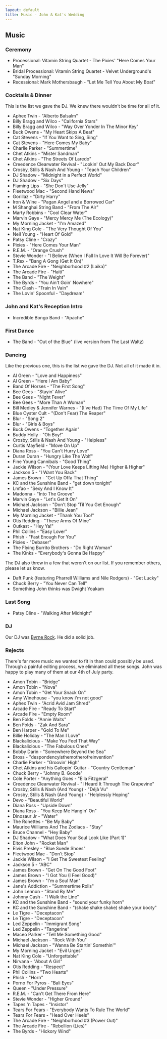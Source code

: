 ```yaml
---
layout: default
title: Music - John & Kat's Wedding
---
```


## Music

### Ceremony

* Processional: Vitamin String Quartet - The Pixies' "Here Comes Your Man"
* Bridal Processional: Vitamin String Quartet - Velvet Underground's "Sunday Morning"
* Recessional: Mark Mothersbaugh - "Let Me Tell You About My Boat"

### Cocktails & Dinner

This is the list we gave the DJ. We knew there wouldn't be time for all of it.

* Aphex Twin - "Alberto Balsalm"
* Billy Bragg and Wilco - "California Stars"
* Billy Bragg and Wilco - "Way Over Yonder In The Minor Key"
* Buck Owens - "My Heart Skips A Beat"
* Cat Stevens - "If You Want to Sing, Sing"
* Cat Stevens - "Here Comes My Baby"
* Charlie Parker - "Summertime"
* Chet Atkins - "Mister Sandman"
* Chet Atkins - "The Streets Of Laredo"
* Creedence Clearwater Revival - "Lookin' Out My Back Door"
* Crosby, Stills & Nash And Young - "Teach Your Children"
* DJ Shadow - "Midnight in a Perfect World"
* DJ Shadow - "Six Days"
* Flaming Lips - "She Don't Use Jelly"
* Fleetwood Mac - "Second Hand News"
* Gorillaz - "Dirty Harry"
* Iron & Wine - "Pagan Angel and a Borrowed Car"
* M Shanghai String Band - "From The Air"
* Marty Robbins - "Cool Clear Water"
* Marvin Gaye - "Mercy Mercy Me (The Ecology)"
* My Morning Jacket - "I'm Amazed"
* Nat King Cole - "The Very Thought Of You"
* Neil Young - "Heart Of Gold"
* Patsy Cline - "Crazy"
* Pixies - "Here Comes Your Man"
* R.E.M. - "Orange Crush"
* Stevie Wonder - "I Believe (When I Fall In Love It Will Be Forever)"
* T.Rex - "Bang A Gong (Get It On)"
* The Arcade Fire - "Neighborhood #2 (Laika)"
* The Arcade Fire - "Haiti"
* The Band - "The Weight"
* The Byrds - "You Ain't Goin' Nowhere"
* The Clash - "Train In Vain"
* The Lovin' Spoonful - "Daydream"

### John and Kat's Reception Intro

* Incredible Bongo Band - "Apache"

### First Dance

* The Band - "Out of the Blue" (live version from The Last Waltz)

### Dancing

Like the previous one, this is the list we gave the DJ. Not all of it made it in.

* Al Green - "Love and Happiness"
* Al Green - "Here I Am Baby"
* Band Of Horses - "The First Song"
* Bee Gees - "Stayin' Alive"
* Bee Gees - "Night Fever"
* Bee Gees - "More Than A Woman"
* Bill Medley & Jennifer Warnes - "(I've Had) The Time Of My Life"
* Blue Oyster Cult - "(Don't Fear) The Reaper"
* Blur - "Song 2"
* Blur - "Girls & Boys"
* Buck Owens - "Together Again"
* Buddy Holly - "Oh Boy!"
* Crosby, Stills & Nash And Young - "Helpless"
* Curtis Mayfield - "Move On Up"
* Diana Ross - "You Can't Hurry Love"
* Duran Duran - "Hungry Like The Wolf"
* Fine Young Cannibals - "Good Thing"
* Jackie Wilson - "(Your Love Keeps Lifting Me) Higher & Higher"
* Jackson 5 - "I Want You Back"
* James Brown - "Get Up Offa That Thing"
* KC and the Sunshine Band - "get down tonight"
* Lmfao - "Sexy And I Know It"
* Madonna - "Into The Groove"
* Marvin Gaye - "Let's Get It On"
* Michael Jackson - "Don't Stop 'Til You Get Enough"
* Michael Jackson - "Billie Jean"
* My Morning Jacket - "Thank You Too!"
* Otis Redding - "These Arms Of Mine"
* Outkast - "Hey Ya!"
* Phil Collins - "Easy Lover"
* Phish - "Fast Enough For You"
* Pixies - "Debaser"
* The Flying Burrito Brothers - "Do Right Woman"
* The Kinks - "Everybody's Gonna Be Happy"

The DJ also threw in a few that weren't on our list. If you remember others, please let us know.

* Daft Punk (featuring Pharrell Williams and Nile Rodgers) - "Get Lucky"
* Chuck Berry - "You Never Can Tell"
* Something John thinks was Dwight Yoakam

### Last Song

* Patsy Cline - "Walking After Midnight"

### DJ

Our DJ was [Byrne Rock](http://www.byrnerock.com/). He did a solid job.

### Rejects

There's far more music we wanted to fit in than could possibly be used.
Through a painful editing process, we eliminated all these songs.
John was happy to play many of them at our 4th of July party.

* Amon Tobin - "Bridge"
* Amon Tobin - "Nova"
* Amon Tobin - "Get Your Snack On"
* Amy Winehouse - "you know i'm not good"
* Aphex Twin - "Acrid Avid Jam Shred"
* Arcade Fire - "Ready To Start"
* Arcade Fire - "Empty Room"
* Ben Folds - "Annie Waits"
* Ben Folds - "Zak And Sara"
* Ben Harper - "Gold To Me"
* Billie Holiday - "The Man I Love"
* Blackalicious - "Make You Feel That Way"
* Blackalicious - "The Fabulous Ones"
* Bobby Darin - "Somewhere Beyond the Sea"
* Bross - "despondencyisthemotherofreinvention"
* Charlie Parker - "Groovin' High"
* Chet Atkins and his Gallopin' Guitar - "Country Gentleman"
* Chuck Berry - "Johnny B. Goode"
* Cole Porter - "Anything Goes - "Ella Fitzgeral"
* Creedence Clearwater Revival - "I Heard It Through The Grapevine"
* Crosby, Stills & Nash (And Young) - "Déjà Vu"
* Crosby, Stills & Nash (And Young) - "Helplessly Hoping"
* Devo - "Beautiful World"
* Diana Ross - "Upside Down"
* Diana Ross - "You Keep Me Hangin' On"
* Dinosaur Jr - "Water"
* The Ronettes - "Be My Baby"
* Maurice Williams And The Zodiacs - "Stay"
* Bruce Channel - "Hey Baby"
* DJ Shadow - "What Does Your Soul Look Like (Part 1)"
* Elton John - "Rocket Man"
* Elvis Presley - "Blue Suede Shoes"
* Fleetwood Mac - "Don't Stop"
* Jackie Wilson - "I Get The Sweetest Feeling"
* Jackson 5 - "ABC"
* James Brown - "Get On The Good Foot"
* James Brown - "I Got You (I Feel Good)"
* James Brown - "I'm a Soul Man"
* Jane's Addiction - "Summertime Rolls"
* John Lennon - "Stand By Me"
* Johnny Cash - "I Walk the Line"
* KC and the Sunshine Band - "sound your funky horn"
* KC and the Sunshine Band - "(shake shake shake) shake your booty"
* Le Tigre - "Deceptacon"
* Le Tigre - "Deceptacon"
* Led Zeppelin - "Immigrant Song"
* Led Zeppelin - "Tangerine"
* Maceo Parker - "Tell Me Something Good"
* Michael Jackson - "Rock With You"
* Michael Jackson - "Wanna Be Startin' Somethin'"
* My Morning Jacket - "Evil Urges"
* Nat King Cole - "Unforgettable"
* Nirvana - "About A Girl"
* Otis Redding - "Respect"
* Phil Collins - "Two Hearts"
* Phish - "Horn"
* Porno For Pyros - "Bali Eyes"
* Queen - "Under Pressure"
* R.E.M. - "Can't Get There From Here"
* Stevie Wonder - "Higher Ground"
* Tapes 'n Tapes - "Insistor"
* Tears For Fears - "Everybody Wants To Rule The World"
* Tears For Fears - "Head Over Heels"
* The Arcade Fire - "Neighborhood #3 (Power Out)"
* The Arcade Fire - "Rebellion (Lies)"
* The Byrds - "Hickory Wind"
